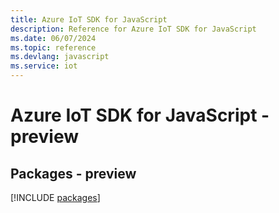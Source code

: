 ```yaml
---
title: Azure IoT SDK for JavaScript
description: Reference for Azure IoT SDK for JavaScript
ms.date: 06/07/2024
ms.topic: reference
ms.devlang: javascript
ms.service: iot
---
```

# Azure IoT SDK for JavaScript - preview
## Packages - preview
[!INCLUDE [packages](iot-index.md)]